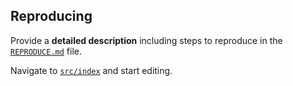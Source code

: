 ## Reproducing

Provide a **detailed description** including steps to reproduce in the [`REPRODUCE.md`](./REPRODUCE.md) file.

Navigate to [`src/index`](./src/index.ts) and start editing.
